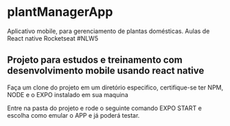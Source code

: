 # plantManagerApp
Aplicativo mobile, para gerenciamento de plantas domésticas. Aulas de React native Rocketseat #NLW5


<h2>Projeto para estudos e treinamento com desenvolvimento mobile usando react native</h2>
<p>Faça um clone do projeto em um diretório especifico, certifique-se ter NPM, NODE e o EXPO instalado em sua maquina</p>
<p>Entre na pasta do projeto e rode o seguinte comando EXPO START e escolha como emular o APP e já poderá testar. </p>
